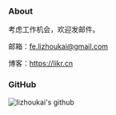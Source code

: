### About

考虑工作机会，欢迎发邮件。

邮箱：fe.lizhoukai@gmail.com

博客：https://likr.cn

### GitHub
![lizhoukai's github](https://github-readme-stats.vercel.app/api?username=lizhoukai&show_icons=true&title_color=409EFF&icon_color=409EFF&text_color=333333&bg_color=ffffff)
